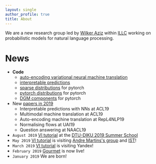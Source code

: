 ```yaml
---
layout: single
author_profile: true
title: About
---
```


We are a new research group led by [Wilker Aziz](http://wilkeraziz.github.io) within [ILLC](http://www.illc.uva.nl) working on probabilistic models for natural language processing. 


# News


* **Code** 
    * [auto-encoding variational neural machine translation](https://github.com/Roxot/AEVNMT.pt)
    * [interpretable predictions](https://github.com/bastings/interpretable_predictions)
    * [sparse distributions](https://github.com/probabll/sparse-distributions) for pytorch
    * [pytorch distributions](https://github.com/probabll/dists.pt) for pytorch
    * [DGM components](https://github.com/probabll/dgm.pt) for pytorch
* New [papers in 2019](/papers)
    * Interpretable predictions with NNs at ACL19
    * Multimodal machine translation at ACL19
    * Auto-encoding machine translation at RepL4NLP19 
    * Normalising flows at UAI19
    * Question answering at NAACL19
* `August 2019` [VI tutorial](https://vitutorial.github.io) at the [DTU-DIKU 2019 Summer School](http://summer-school-gan.compute.dtu.dk)
* `May 2019` [VI tutorial](https://vitutorial.github.io) is visiting [Andre Martins's group](https://andre-martins.github.io) and [IST](https://tecnico.ulisboa.pt)!
* `March 2019` [VI tutorial](https://vitutorial.github.io) is visiting Yandex!
* `February 2019` [Gourmet](https://gourmet-project.eu) is now live!
* `January 2019` We are born!
